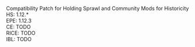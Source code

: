 Compatibility Patch for Holding Sprawl and Community Mods for Historicity  
HS: 1.12.*  
EPE: 1.12.3  
CE: TODO  
RICE: TODO  
IBL: TODO
